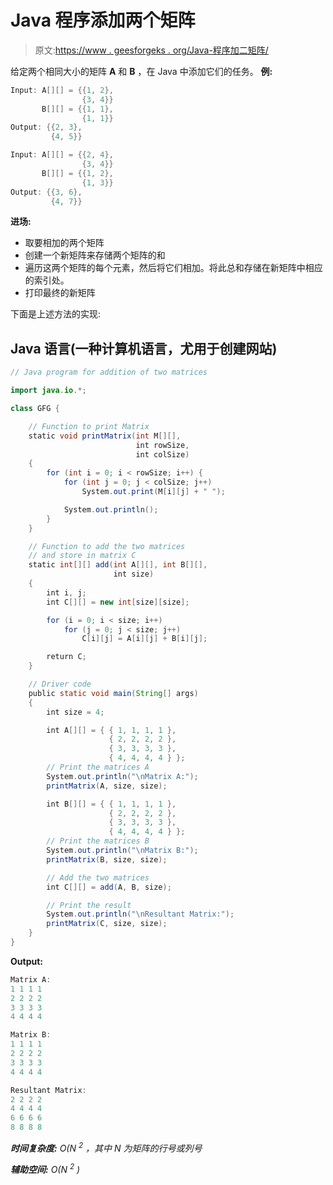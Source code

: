 # Java 程序添加两个矩阵

> 原文:[https://www . geesforgeks . org/Java-程序加二矩阵/](https://www.geeksforgeeks.org/java-program-to-add-two-matrices/)

给定两个相同大小的矩阵 **A** 和 **B** ，在 Java 中添加它们的任务。
**例:**

```java
Input: A[][] = {{1, 2}, 
                {3, 4}}
       B[][] = {{1, 1}, 
                {1, 1}}
Output: {{2, 3}, 
         {4, 5}}

Input: A[][] = {{2, 4}, 
                {3, 4}}
       B[][] = {{1, 2}, 
                {1, 3}}       
Output: {{3, 6}, 
         {4, 7}}
```

**进场:**

*   取要相加的两个矩阵
*   创建一个新矩阵来存储两个矩阵的和
*   遍历这两个矩阵的每个元素，然后将它们相加。将此总和存储在新矩阵中相应的索引处。
*   打印最终的新矩阵

下面是上述方法的实现:

## Java 语言(一种计算机语言，尤用于创建网站)

```java
// Java program for addition of two matrices

import java.io.*;

class GFG {

    // Function to print Matrix
    static void printMatrix(int M[][],
                            int rowSize,
                            int colSize)
    {
        for (int i = 0; i < rowSize; i++) {
            for (int j = 0; j < colSize; j++)
                System.out.print(M[i][j] + " ");

            System.out.println();
        }
    }

    // Function to add the two matrices
    // and store in matrix C
    static int[][] add(int A[][], int B[][],
                       int size)
    {
        int i, j;
        int C[][] = new int[size][size];

        for (i = 0; i < size; i++)
            for (j = 0; j < size; j++)
                C[i][j] = A[i][j] + B[i][j];

        return C;
    }

    // Driver code
    public static void main(String[] args)
    {
        int size = 4;

        int A[][] = { { 1, 1, 1, 1 },
                      { 2, 2, 2, 2 },
                      { 3, 3, 3, 3 },
                      { 4, 4, 4, 4 } };
        // Print the matrices A
        System.out.println("\nMatrix A:");
        printMatrix(A, size, size);

        int B[][] = { { 1, 1, 1, 1 },
                      { 2, 2, 2, 2 },
                      { 3, 3, 3, 3 },
                      { 4, 4, 4, 4 } };
        // Print the matrices B
        System.out.println("\nMatrix B:");
        printMatrix(B, size, size);

        // Add the two matrices
        int C[][] = add(A, B, size);

        // Print the result
        System.out.println("\nResultant Matrix:");
        printMatrix(C, size, size);
    }
}
```

**Output:** 

```java
Matrix A:
1 1 1 1 
2 2 2 2 
3 3 3 3 
4 4 4 4 

Matrix B:
1 1 1 1 
2 2 2 2 
3 3 3 3 
4 4 4 4 

Resultant Matrix:
2 2 2 2 
4 4 4 4 
6 6 6 6 
8 8 8 8
```

***时间复杂度:** O(N <sup>2</sup> ，其中 N 为矩阵的行号或列号*

***辅助空间:** O(N <sup>2</sup> )*